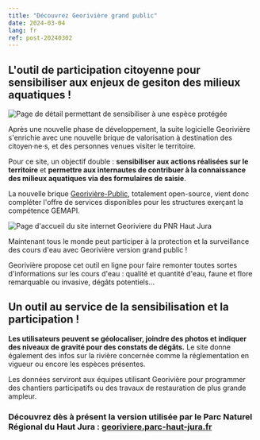 ```yaml
---
title: "Découvrez Georivière grand public"
date: 2024-03-04
lang: fr
ref: post-20240302
---
```


<h2>
L'outil de participation citoyenne pour sensibiliser aux enjeux de gesiton des milieux aquatiques !
</h2>

<p>
<img alt="Page de détail permettant de sensibiliser à une espèce protégée" src="https://georiviere.fr/assets/img/detail_georiviere_public.png" />
</p>
<p>
Après une nouvelle phase de développement, la suite logicielle Georivière s'enrichie avec une nouvelle brique de valorisation à destination des citoyen·ne·s, et des personnes venues visiter le territoire.
</p>

<p>
Pour ce site, un objectif double : <b>sensibiliser aux actions réalisées sur le territoire</b> et <b>permettre aux internautes de contribuer à la connaissance des milieux aquatiques via des formulaires de saisie</b>.
</p>

<!--more-->

<p>
La nouvelle brique <a href="https://github.com/Georiviere/Georiviere-public">Georivière-Public</a>, totalement open-source, vient donc compléter l'offre de services disponibles pour les structures exerçant la compétence GEMAPI.
</p>

<p>
<img alt="Page d'accueil du site internet Georiviere du PNR Haut Jura" src="https://georiviere.fr/assets/img/page_georiviere_public.png" />
</p>

<p>
Maintenant tous le monde peut participer à la protection et la surveillance des cours d'eau avec Georivière version grand public !

Georivière propose cet outil en ligne pour faire remonter toutes sortes d'informations sur les cours d'eau : qualité et quantité d'eau, faune et flore remarquable ou invasive, dégâts potentiels...
</p>

<h2>Un outil au service de la sensibilisation et la participation !</h2>
<p>
<b>Les utilisateurs peuvent se géolocaliser, joindre des photos et indiquer des niveaux de gravité pour des constats de dégâts.</b> Le site donne également des infos sur la rivière concernée comme la réglementation en vigueur ou encore les espèces présentes.

Les données serviront aux équipes utilisant Georivière pour programmer des chantiers participatifs ou des travaux de restauration de plus grande ampleur.
</p>

<h3>Découvrez dès à présent la version utilisée par le Parc Naturel Régional du Haut Jura : <a href="https://georiviere.parc-haut-jura.fr/">georiviere.parc-haut-jura.fr</a></h3>
